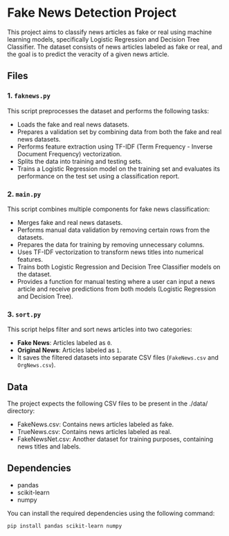 # Fake News Detection Project

This project aims to classify news articles as fake or real using machine learning models, specifically Logistic Regression and Decision Tree Classifier. The dataset consists of news articles labeled as fake or real, and the goal is to predict the veracity of a given news article.

## Files

### 1. `faknews.py`
This script preprocesses the dataset and performs the following tasks:
- Loads the fake and real news datasets.
- Prepares a validation set by combining data from both the fake and real news datasets.
- Performs feature extraction using TF-IDF (Term Frequency - Inverse Document Frequency) vectorization.
- Splits the data into training and testing sets.
- Trains a Logistic Regression model on the training set and evaluates its performance on the test set using a classification report.

### 2. `main.py`
This script combines multiple components for fake news classification:
- Merges fake and real news datasets.
- Performs manual data validation by removing certain rows from the datasets.
- Prepares the data for training by removing unnecessary columns.
- Uses TF-IDF vectorization to transform news titles into numerical features.
- Trains both Logistic Regression and Decision Tree Classifier models on the dataset.
- Provides a function for manual testing where a user can input a news article and receive predictions from both models (Logistic Regression and Decision Tree).
  
### 3. `sort.py`
This script helps filter and sort news articles into two categories:
- **Fake News**: Articles labeled as `0`.
- **Original News**: Articles labeled as `1`.
- It saves the filtered datasets into separate CSV files (`FakeNews.csv` and `OrgNews.csv`).

## Data

The project expects the following CSV files to be present in the ./data/ directory:

- FakeNews.csv: Contains news articles labeled as fake.
- TrueNews.csv: Contains news articles labeled as real.
- FakeNewsNet.csv: Another dataset for training purposes, containing news titles and labels.

## Dependencies

- pandas
- scikit-learn
- numpy
  
You can install the required dependencies using the following command:
```bash
pip install pandas scikit-learn numpy

